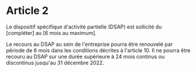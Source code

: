 # Article 2

Le dispositif spécifique d'activité partielle (DSAP) est sollicité du [compléter] au [6 mois au maximum].

Le recours au DSAP au sein de l'entreprise pourra être renouvelé par période de 6 mois dans les conditions décrites à l'article 10. Il ne pourra être recouru au DSAP sur une durée supérieure à 24 mois continus ou discontinus jusqu'au 31 décembre 2022.


